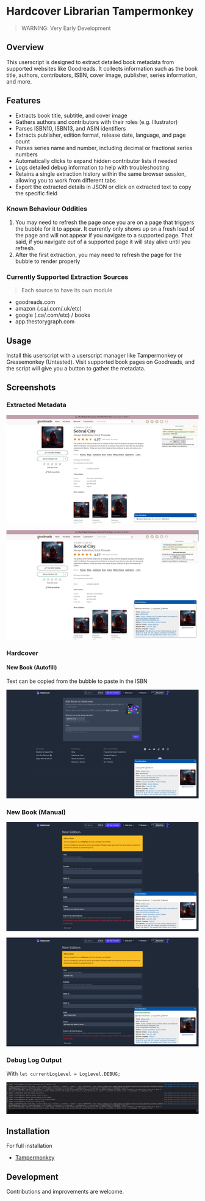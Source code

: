 # Hardcover Librarian Tampermonkey

>WARNING: Very Early Development

## Overview

This userscript is designed to extract detailed book metadata from supported websites like Goodreads. It collects information such as the book title, authors, contributors, ISBN, cover image, publisher, series information, and more. 

## Features

- Extracts book title, subtitle, and cover image  
- Gathers authors and contributors with their roles (e.g. Illustrator)  
- Parses ISBN10, ISBN13, and ASIN identifiers  
- Extracts publisher, edition format, release date, language, and page count  
- Parses series name and number, including decimal or fractional series numbers  
- Automatically clicks to expand hidden contributor lists if needed  
- Logs detailed debug information to help with troubleshooting 
- Retains a single extraction history within the same browser session, allowing you to work from different tabs
- Export the extracted details in JSON or click on extracted text to copy the specific field

### Known Behaviour Oddities

1. You may need to refresh the page once you are on a page that triggers the bubble for it to appear. It currently only shows up on a fresh load of the page and will not appear if you navigate to a supported page. That said, if you navigate _out_ of a supported page it will stay alive until you refresh.
2. After the first extraction, you may need to refresh the page for the bubble to render properly

### Currently Supported Extraction Sources

>Each source to have its own module

- goodreads.com
- amazon (.ca/.com/.uk/etc)
- google (.ca/.com/etc) / books
- app.thestorygraph.com

## Usage

Install this userscript with a userscript manager like Tampermonkey or Greasemonkey (Untested). Visit supported book pages on Goodreads, and the script will give you a button to gather the metadata.

## Screenshots

### Extracted Metadata

![Goodreads with no prior extraction data](/assets/images/goodreads-nodata.jpg)

![Goodreads with after extraction](/assets/images/goodreads-extracted.jpg)

### Hardcover

#### New Book (Autofill)

Text can be copied from the bubble to paste in the ISBN

![Hardcover new book autofill page](/assets/images/hardcover-preview.jpg)

### New Book (Manual)

![Hardcover new manual importable](/assets/images/hardcover-new-importable.jpg)

![Hardcover new manual imported](/assets/images/hardcover-new-imported.jpg)

### Debug Log Output

With `let currentLogLevel = LogLevel.DEBUG;`

![Console logs](/assets/images/console-log.jpg)

## Installation

For full installation
- [Tampermonkey](https://github.com/kyle-mckay/hardcover-librarian-tampermonkey/wiki/Tampermonkey-Installation)

## Development

Contributions and improvements are welcome.
